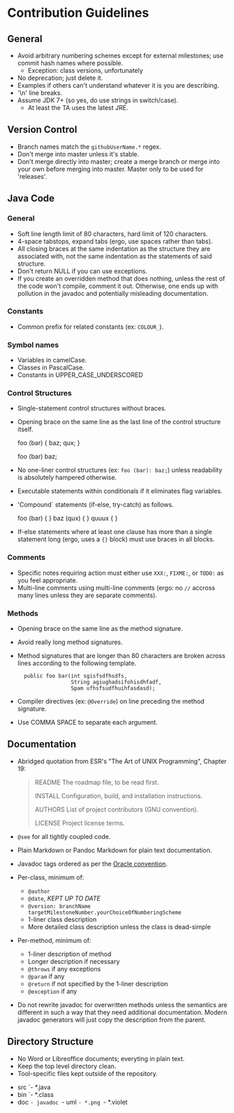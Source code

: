 Contribution Guidelines
=======================

General
-------

* Avoid arbitrary numbering schemes except for external milestones; use commit
  hash names where possible.
    * Exception: class versions, unfortunately
* No deprecation; just delete it.
* Examples if others can't understand whatever it is you are describing.
* '\n' line breaks.
* Assume JDK 7+ (so yes, do use strings in switch/case).
    * At least the TA uses the latest JRE.

Version Control
---------------

* Branch names match the `githubUserName.*` regex.
* Don't merge into master unless it's stable.
* Don't merge directly into master; create a merge branch or merge into your
  own before merging into master. Master only to be used for 'releases'.

Java Code
---------

### General ###
* Soft line length limit of 80 characters, hard limit of 120 characters.
* 4-space tabstops, expand tabs (ergo, use spaces rather than tabs).
* All closing braces at the same indentation as the structure they are
  associated with, not the same indentation as the statements of said
  structure.
* Don't return NULL if you can use exceptions.
* If you create an overridden method that does nothing, unless the rest of the
  code won't compile, comment it out. Otherwise, one ends up with pollution in
  the javadoc and potentially misleading documentation.

### Constants ###
* Common prefix for related constants (ex: `COLOUR_`).

### Symbol names ###
* Variables in camelCase.
* Classes in PascalCase.
* Constants in UPPER_CASE_UNDERSCORED

### Control Structures ###
* Single-statement control structures without braces.
* Opening brace on the same line as the last line of the control structure
  itself.

    foo (bar) {
        baz;
        qux;
    }

    foo (bar)
        baz;

* No one-liner control structures (ex: `foo (bar): baz;`) unless readability is
  absolutely hampered otherwise.
* Executable statements within conditionals if it eliminates flag variables.
* 'Compound` statements (if-else, try-catch) as follows.

    foo (bar) {
    } baz (qux) {
    } quuux {
    }

* If-else statements where at least one clause has more than a single statement
  long (ergo, uses a `{}` block) must use braces in all blocks.

### Comments ###
* Specific notes requiring action must either use `XXX:`, `FIXME:`, or `TODO:`
  as you feel appropriate.
* Multi-line comments using multi-line comments (ergo: no `//` accross many
  lines unless they are separate comments).

### Methods ###
* Opening brace on the same line as the method signature.
* Avoid really long method signatures.
* Method signatures that are longer than 80 characters are broken across lines
  according to the following template.

        public foo bar(int sgisfsdfhsdfs,
                       String agiughadsifohisdhfadf,
                       Spam ufhsfsudfhuihfasdasd);

* Compiler directives (ex: `@Override`) on line preceding the method signature.
* Use COMMA SPACE to separate each argument.

Documentation
-------------

* Abridged quotation from ESR's "The Art of UNIX Programming", Chapter 19:

    > README
    > The roadmap file, to be read first.
    > 
    > INSTALL
    > Configuration, build, and installation instructions.
    > 
    > AUTHORS
    > List of project contributors (GNU convention).
    > 
    > LICENSE
    > Project license terms.

* `@see` for all tightly coupled code.
* Plain Markdown or Pandoc Markdown for plain text documentation.
* Javadoc tags ordered as per the [Oracle
  convention](http://www.oracle.com/technetwork/java/javase/documentation/index-137868.html#orderoftags).
* Per-class, minimum of:
    * `@author`
    * `@date`, *KEPT UP TO DATE*
    * `@version: branchName targetMilestoneNumber.yourChoiceOfNumberingScheme`
    * 1-liner class description
    * More detailed class description unless the class is dead-simple
* Per-method, minimum of:
    * 1-liner description of method
    * Longer description if necessary
    * `@throws` if any exceptions
    * `@param` if any
    * `@return` if not specified by the 1-liner description
    * `@exception` if any
* Do not rewrite javadoc for overwritten methods unless the semantics are
  different in such a way that they need additional documentation. Modern
  javadoc generators will just copy the description from the parent.

Directory Structure
-------------------

* No Word or Libreoffice documents; everyting in plain text.
* Keep the top level directory clean.
* Tool-specific files kept outside of the repository.

- src
  `- *.java
- bin
  `- *.class
- doc
  `- javadoc
  `- uml
    `- *.png
    `- *.violet
